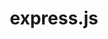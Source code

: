 ---
codehost: https://github.com/https://github.com/expressjs
images:
- expressjs-icon.svg
- expressjs-ar21.svg
logohandle: expressjs
sort: expressjs
tags:
- javascript
- programming_library
title: express.js
website: https://expressjs.com/
wikipedia: https://en.wikipedia.org/wiki/Express.js
---